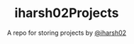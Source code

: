 <h1 align="center" style="border: 0;">iharsh02Projects </h1>
<p align="center">A repo for storing projects by <a href="https://github.com/iharsh02/">@iharsh02</a></p>
